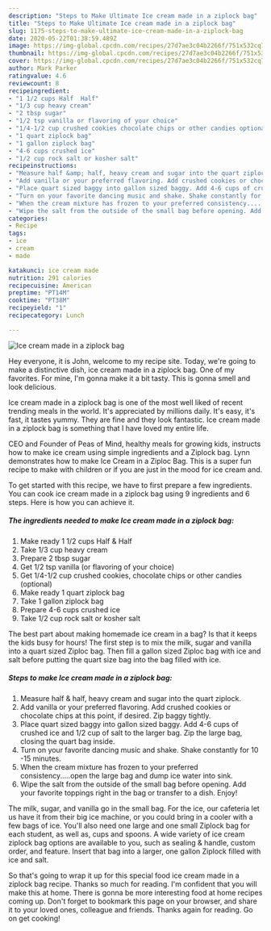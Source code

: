 ```yaml
---
description: "Steps to Make Ultimate Ice cream made in a ziplock bag"
title: "Steps to Make Ultimate Ice cream made in a ziplock bag"
slug: 1175-steps-to-make-ultimate-ice-cream-made-in-a-ziplock-bag
date: 2020-05-22T01:38:59.489Z
image: https://img-global.cpcdn.com/recipes/27d7ae3c04b2266f/751x532cq70/ice-cream-made-in-a-ziplock-bag-recipe-main-photo.jpg
thumbnail: https://img-global.cpcdn.com/recipes/27d7ae3c04b2266f/751x532cq70/ice-cream-made-in-a-ziplock-bag-recipe-main-photo.jpg
cover: https://img-global.cpcdn.com/recipes/27d7ae3c04b2266f/751x532cq70/ice-cream-made-in-a-ziplock-bag-recipe-main-photo.jpg
author: Mark Parker
ratingvalue: 4.6
reviewcount: 8
recipeingredient:
- "1 1/2 cups Half  Half"
- "1/3 cup heavy cream"
- "2 tbsp sugar"
- "1/2 tsp vanilla or flavoring of your choice"
- "1/4-1/2 cup crushed cookies chocolate chips or other candies optional"
- "1 quart ziplock bag"
- "1 gallon ziplock bag"
- "4-6 cups crushed ice"
- "1/2 cup rock salt or kosher salt"
recipeinstructions:
- "Measure half &amp; half, heavy cream and sugar into the quart ziplock."
- "Add vanilla or your preferred flavoring. Add crushed cookies or chocolate chips at this point, if desired. Zip baggy tightly."
- "Place quart sized baggy into gallon sized baggy. Add 4-6 cups of crushed ice and 1/2 cup of salt to the larger bag. Zip the large bag, closing the quart bag inside."
- "Turn on your favorite dancing music and shake. Shake constantly for 10 -15 minutes."
- "When the cream mixture has frozen to your preferred consistency.....open the large bag and dump ice water into sink."
- "Wipe the salt from the outside of the small bag before opening. Add your favorite toppings right in the bag or transfer to a dish. Enjoy!"
categories:
- Recipe
tags:
- ice
- cream
- made

katakunci: ice cream made 
nutrition: 291 calories
recipecuisine: American
preptime: "PT14M"
cooktime: "PT38M"
recipeyield: "1"
recipecategory: Lunch

---
```



![Ice cream made in a ziplock bag](https://img-global.cpcdn.com/recipes/27d7ae3c04b2266f/751x532cq70/ice-cream-made-in-a-ziplock-bag-recipe-main-photo.jpg)

Hey everyone, it is John, welcome to my recipe site. Today, we're going to make a distinctive dish, ice cream made in a ziplock bag. One of my favorites. For mine, I'm gonna make it a bit tasty. This is gonna smell and look delicious.

Ice cream made in a ziplock bag is one of the most well liked of recent trending meals in the world. It's appreciated by millions daily. It's easy, it's fast, it tastes yummy. They are fine and they look fantastic. Ice cream made in a ziplock bag is something that I have loved my entire life.

CEO and Founder of Peas of Mind, healthy meals for growing kids, instructs how to make ice cream using simple ingredients and a Ziplock bag. Lynn demonstrates how to make Ice Cream in a Ziploc Bag. This is a super fun recipe to make with children or if you are just in the mood for ice cream and.


To get started with this recipe, we have to first prepare a few ingredients. You can cook ice cream made in a ziplock bag using 9 ingredients and 6 steps. Here is how you can achieve it.

<!--inarticleads1-->

##### The ingredients needed to make Ice cream made in a ziplock bag:

1. Make ready 1 1/2 cups Half &amp; Half
1. Take 1/3 cup heavy cream
1. Prepare 2 tbsp sugar
1. Get 1/2 tsp vanilla (or flavoring of your choice)
1. Get 1/4-1/2 cup crushed cookies, chocolate chips or other candies (optional)
1. Make ready 1 quart ziplock bag
1. Take 1 gallon ziplock bag
1. Prepare 4-6 cups crushed ice
1. Take 1/2 cup rock salt or kosher salt


The best part about making homemade ice cream in a bag? Is that it keeps the kids busy for hours! The first step is to mix the milk, sugar and vanilla into a quart sized Ziploc bag. Then fill a gallon sized Ziploc bag with ice and salt before putting the quart size bag into the bag filled with ice. 

<!--inarticleads2-->

##### Steps to make Ice cream made in a ziplock bag:

1. Measure half &amp; half, heavy cream and sugar into the quart ziplock.
1. Add vanilla or your preferred flavoring. Add crushed cookies or chocolate chips at this point, if desired. Zip baggy tightly.
1. Place quart sized baggy into gallon sized baggy. Add 4-6 cups of crushed ice and 1/2 cup of salt to the larger bag. Zip the large bag, closing the quart bag inside.
1. Turn on your favorite dancing music and shake. Shake constantly for 10 -15 minutes.
1. When the cream mixture has frozen to your preferred consistency.....open the large bag and dump ice water into sink.
1. Wipe the salt from the outside of the small bag before opening. Add your favorite toppings right in the bag or transfer to a dish. Enjoy!


The milk, sugar, and vanilla go in the small bag. For the ice, our cafeteria let us have it from their big ice machine, or you could bring in a cooler with a few bags of ice. You&#39;ll also need one large and one small Ziplock bag for each student, as well as, cups and spoons. A wide variety of ice cream ziplock bag options are available to you, such as sealing &amp; handle, custom order, and feature. Insert that bag into a larger, one gallon Ziplock filled with ice and salt. 

So that's going to wrap it up for this special food ice cream made in a ziplock bag recipe. Thanks so much for reading. I'm confident that you will make this at home. There is gonna be more interesting food at home recipes coming up. Don't forget to bookmark this page on your browser, and share it to your loved ones, colleague and friends. Thanks again for reading. Go on get cooking!
